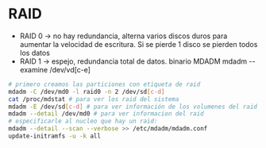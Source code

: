 # RAID
* RAID 0 -> no hay redundancia, alterna varios discos duros para aumentar la velocidad de escritura. Si se pierde 1 disco se pierden todos los datos
* RAID 1 -> espejo, redundancia total de datos.
binario MDADM
mdadm --examine /dev/vd[c-e]
```bash
# primero creamos las particiones con etiqueta de raid
mdadm -C /dev/md0 -l raid0 -n 2 /dev/sd[c-d]
cat /proc/mdstat # para ver los raid del sistema
mdadm -E /dev/sd[c-d] # para ver información de los volumenes del raid
mdadm --detail /dev/md0 # para ver informacion del raid
# especificarle al nucleo que hay un raid:
mdadm --detail --scan --verbose >> /etc/mdadm/mdadm.conf
update-initramfs -u -k all
```